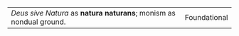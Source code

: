 |   |   |
|---|---|
|_Deus sive Natura_ as **natura naturans**; monism as nondual ground.|Foundational|